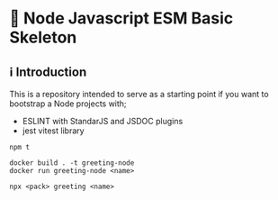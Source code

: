 # 🚀 Node Javascript ESM Basic Skeleton

## ℹ️ Introduction

This is a repository intended to serve as a starting point if you want to bootstrap a Node projects with;

- ESLINT with StandarJS and JSDOC plugins
- jest vitest library

```
npm t
```

```
docker build . -t greeting-node
docker run greeting-node <name>
```

```
npx <pack> greeting <name>
```
